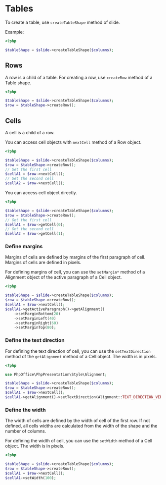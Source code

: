 # Tables
To create a table, use `createTableShape` method of slide.

Example:

``` php
<?php

$tableShape = $slide->createTableShape($columns);
```

## Rows
A row is a child of a table. For creating a row, use `createRow` method of a Table shape.

``` php
<?php

$tableShape = $slide->createTableShape($columns);
$row = $tableShape->createRow();
```

## Cells
A cell is a child of a row.

You can access cell objects with `nextCell` method of a Row object.

``` php
<?php

$tableShape = $slide->createTableShape($columns);
$row = $tableShape->createRow();
// Get the first cell
$cellA1 = $row->nextCell();
// Get the second cell
$cellA2 = $row->nextCell();
```

You can access cell object directly.

``` php
<?php

$tableShape = $slide->createTableShape($columns);
$row = $tableShape->createRow();
// Get the first cell
$cellA1 = $row->getCell(0);
// Get the second cell
$cellA2 = $row->getCell(1);
```

### Define margins
Margins of cells are defined by margins of the first paragraph of cell.
Margins of cells are defined in pixels.

For defining margins of cell, you can use the `setMargin*` method of a Alignment object of the active paragraph of a Cell object.

``` php
<?php

$tableShape = $slide->createTableShape($columns);
$row = $tableShape->createRow();
$cellA1 = $row->nextCell();
$cellA1->getActiveParagraph()->getAlignment()
    ->setMarginBottom(20)
    ->setMarginLeft(40)
    ->setMarginRight(60)
    ->setMarginTop(80);
```

### Define the text direction
For defining the text direction of cell, you can use the `setTextDirection` method of the `getAlignment` method of a Cell object.
The width is in pixels.

``` php
<?php

use PhpOffice\PhpPresentation\Style\Alignment;

$tableShape = $slide->createTableShape($columns);
$row = $tableShape->createRow();
$cellA1 = $row->nextCell();
$cellA1->getAlignment()->setTextDirection(Alignment::TEXT_DIRECTION_VERTICAL_270);
```

### Define the width
The width of cells are defined by the width of cell of the first row.
If not defined, all cells widths are calculated from the width of the shape and the number of columns.

For defining the width of cell, you can use the `setWidth` method of a Cell object.
The width is in pixels.

``` php
<?php

$tableShape = $slide->createTableShape($columns);
$row = $tableShape->createRow();
$cellA1 = $row->nextCell();
$cellA1->setWidth(100);
```